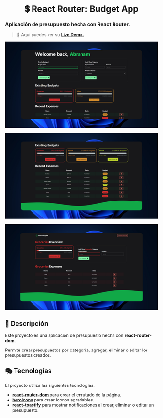 <div align='center'>

# 💲 React Router: Budget App

</div>

### Aplicación de presupuesto hecha con React Router.

> 🧩 Aquí puedes ver su [**Live Demo.**]()

![vista-previa](./public/preview/01-page-preview.jpg)

![vista-previa](./public/preview/02-page-preview.jpg)

![vista-previa](./public/preview/03-page-preview.jpg)

## 🚀 Descripción

Este proyecto es una aplicación de presupuesto hecha con **react-router-dom**.

Permite crear presupuestos por categoría, agregar, eliminar o editar los presupuestos creados.

## 🎭 Tecnologías

El proyecto utiliza las siguientes tecnologías:

- [**react-router-dom**](https://reactrouter.com/en/main) para crear el enrutado de la página.
- [**heroicons**](https://heroicons.com/) para crear iconos agradables.
- [**react-toastify**](https://www.npmjs.com/package/react-toastify) para mostrar notificaciones al crear, eliminar o editar un presupuesto.
